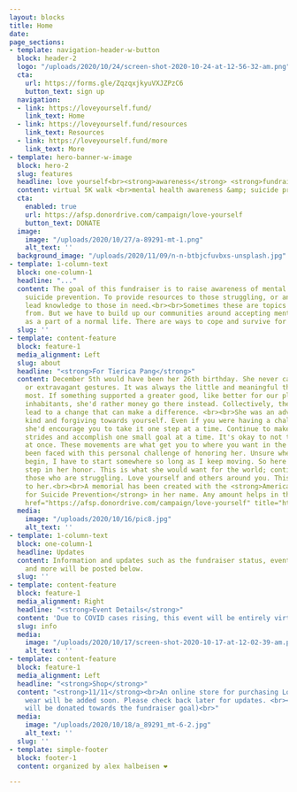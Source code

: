 ```yaml
---
layout: blocks
title: Home
date: 
page_sections:
- template: navigation-header-w-button
  block: header-2
  logo: "/uploads/2020/10/24/screen-shot-2020-10-24-at-12-56-32-am.png"
  cta:
    url: https://forms.gle/ZqzqxjkyuVXJZPzC6
    button_text: sign up
  navigation:
  - link: https://loveyourself.fund/
    link_text: Home
  - link: https://loveyourself.fund/resources
    link_text: Resources
  - link: https://loveyourself.fund/more
    link_text: More
- template: hero-banner-w-image
  block: hero-2
  slug: features
  headline: love yourself<br><strong>awareness</strong> <strong>fundraiser </strong>
  content: virtual 5K walk <br>mental health awareness &amp; suicide prevention<br>
  cta:
    enabled: true
    url: https://afsp.donordrive.com/campaign/love-yourself
    button_text: DONATE
  image:
    image: "/uploads/2020/10/27/a-89291-mt-1.png"
    alt_text: ''
  background_image: "/uploads/2020/11/09/n-n-btbjcfuvbxs-unsplash.jpg"
- template: 1-column-text
  block: one-column-1
  headline: "..."
  content: The goal of this fundraiser is to raise awareness of mental health and
    suicide prevention. To provide resources to those struggling, or anyone who can
    lead knowledge to those in need.<br><br>Sometimes these are topics we shy away
    from. But we have to build up our communities around accepting mental health problems
    as a part of a normal life. There are ways to cope and survive for everyone.
  slug: ''
- template: content-feature
  block: feature-1
  media_alignment: Left
  slug: about
  headline: "<strong>For Tierica Pang</strong>"
  content: December 5th would have been her 26th birthday. She never cared for material
    or extravagant gestures. It was always the little and meaningful things she appreciated
    most. If something supported a greater good, like better for our planet or its
    inhabitants, she'd rather money go there instead. Collectively, these contributions
    lead to a change that can make a difference. <br><br>She was an advocate for being
    kind and forgiving towards yourself. Even if you were having a challenging day,
    she'd encourage you to take it one step at a time. Continue to make those tiny
    strides and accomplish one small goal at a time. It's okay to not tackle everything
    at once. These movements are what get you to where you want in the end.<br><br>I've
    been faced with this personal challenge of honoring her. Unsure where to even
    begin, I have to start somewhere so long as I keep moving. So here is the first
    step in her honor. This is what she would want for the world; continue to help
    those who are struggling. Love yourself and others around you. This is our gift
    to her.<br><br>A memorial has been created with the <strong>American Foundation
    for Suicide Prevention</strong> in her name. Any amount helps in this cause.<br><strong><br></strong><a
    href="https://afsp.donordrive.com/campaign/love-yourself" title="https://afsp.donordrive.com/campaign/love-yourself">https://afsp.donordrive.com/campaign/love-yourself</a>
  media:
    image: "/uploads/2020/10/16/pic8.jpg"
    alt_text: ''
- template: 1-column-text
  block: one-column-1
  headline: Updates
  content: Information and updates such as the fundraiser status, event information,
    and more will be posted below.
  slug: ''
- template: content-feature
  block: feature-1
  media_alignment: Right
  headline: "<strong>Event Details</strong>"
  content: 'Due to COVID cases rising, this event will be entirely virtual. '
  slug: info
  media:
    image: "/uploads/2020/10/17/screen-shot-2020-10-17-at-12-02-39-am.png"
    alt_text: ''
- template: content-feature
  block: feature-1
  media_alignment: Left
  headline: "<strong>Shop</strong>"
  content: "<strong>11/11</strong><br>An online store for purchasing Love Yourself
    wear will be added soon. Please check back later for updates. <br><br>(All profits
    will be donated towards the fundraiser goal)<br>"
  media:
    image: "/uploads/2020/10/18/a_89291_mt-6-2.jpg"
    alt_text: ''
  slug: ''
- template: simple-footer
  block: footer-1
  content: organized by alex halbeisen ❤️

---
```

